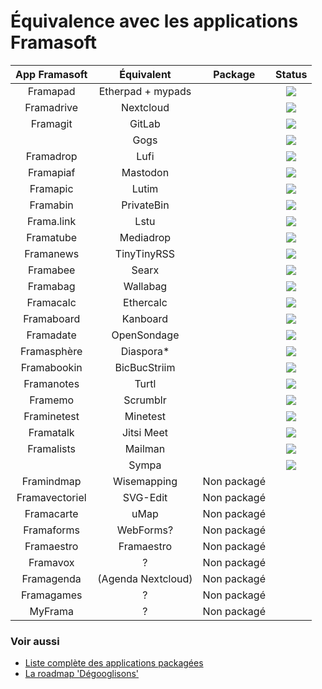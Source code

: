# Équivalence avec les applications Framasoft

| App Framasoft  | Équivalent          | Package                                                                                                | Status |
| :---:          | :---:               | :---:                                                                                                  | :---:  |
| Framapad       | Etherpad + mypads   | [<span class="glyphicon glyphicon-gift"></span>](https://github.com/YunoHost-Apps/etherpad_mypads_ynh) | ![](https://dash.yunohost.org/integration/etherpad_mypads.svg) |
| Framadrive     | Nextcloud           | [<span class="glyphicon glyphicon-gift"></span>](https://github.com/YunoHost-apps/nextcloud_ynh)       | ![](https://dash.yunohost.org/integration/nextcloud.svg) |
| Framagit       | GitLab              | [<span class="glyphicon glyphicon-gift"></span>](https://github.com/YunoHost-Apps/gitlab_ynh)          | ![](https://dash.yunohost.org/integration/gitlab.svg) |
|                | Gogs                | [<span class="glyphicon glyphicon-gift"></span>](https://github.com/YunoHost-Apps/gogs_ynh)            | ![](https://dash.yunohost.org/integration/gogs.svg) |
| Framadrop      | Lufi                | [<span class="glyphicon glyphicon-gift"></span>](https://github.com/YunoHost-Apps/lufi_ynh)            | ![](https://dash.yunohost.org/integration/lufi.svg) |
| Framapiaf      | Mastodon            | [<span class="glyphicon glyphicon-gift"></span>](https://github.com/YunoHost-Apps/mastodon_ynh)        | ![](https://dash.yunohost.org/integration/mastodon.svg) |
| Framapic       | Lutim               | [<span class="glyphicon glyphicon-gift"></span>](https://github.com/YunoHost-Apps/lutim_ynh)           | ![](https://dash.yunohost.org/integration/lutim.svg) |
| Framabin       | PrivateBin          | [<span class="glyphicon glyphicon-gift"></span>](https://github.com/YunoHost-apps/zerobin_ynh)         | ![](https://dash.yunohost.org/integration/zerobin.svg) |
| Frama.link     | Lstu                | [<span class="glyphicon glyphicon-gift"></span>](https://github.com/YunoHost-Apps/lstu_ynh)            | ![](https://dash.yunohost.org/integration/lstu.svg) |
| Framatube      | Mediadrop           | [<span class="glyphicon glyphicon-gift"></span>](https://github.com/YunoHost-Apps/mediadrop_ynh)       | ![](https://dash.yunohost.org/integration/mediadrop.svg) |
| Framanews      | TinyTinyRSS         | [<span class="glyphicon glyphicon-gift"></span>](https://github.com/YunoHost-apps/ttrss_ynh)           | ![](https://dash.yunohost.org/integration/ttrss.svg) |
| Framabee       | Searx               | [<span class="glyphicon glyphicon-gift"></span>](https://github.com/YunoHost-Apps/searx_ynh)           | ![](https://dash.yunohost.org/integration/searx.svg) |
| Framabag       | Wallabag            | [<span class="glyphicon glyphicon-gift"></span>](https://github.com/YunoHost-Apps/wallabag_ynh)        | ![](https://dash.yunohost.org/integration/wallabag.svg) |
| Framacalc      | Ethercalc           | [<span class="glyphicon glyphicon-gift"></span>](https://github.com/YunoHost-Apps/ethercalc_ynh)       | ![](https://dash.yunohost.org/integration/ethercalc.svg) |
| Framaboard     | Kanboard            | [<span class="glyphicon glyphicon-gift"></span>](https://github.com/YunoHost-Apps/kanboard_ynh)        | ![](https://dash.yunohost.org/integration/kanboard.svg) |
| Framadate      | OpenSondage         | [<span class="glyphicon glyphicon-gift"></span>](https://github.com/YunoHost-Apps/opensondage_ynh)     | ![](https://dash.yunohost.org/integration/opensondage.svg) |
| Framasphère    | Diaspora*           | [<span class="glyphicon glyphicon-gift"></span>](https://github.com/aymhce/diaspora_ynh)               | ![](https://dash.yunohost.org/integration/diaspora.svg) |
| Framabookin    | BicBucStriim        | [<span class="glyphicon glyphicon-gift"></span>](https://github.com/YunoHost-Apps/BicBucStriim_ynh)    | ![](https://dash.yunohost.org/integration/BicBucStriim.svg) |
| Framanotes     | Turtl               | [<span class="glyphicon glyphicon-gift"></span>](https://github.com/YunoHost-Apps/Turtl_ynh)           | ![](https://dash.yunohost.org/integration/Turtl.svg) |
| Framemo        | Scrumblr            | [<span class="glyphicon glyphicon-gift"></span>](https://github.com/YunoHost-Apps/scrumblr_ynh)        | ![](https://dash.yunohost.org/integration/scumblr.svg) |
| Framinetest    | Minetest            | [<span class="glyphicon glyphicon-gift"></span>](https://github.com/YunoHost-Apps/minetest_ynh)        | ![](https://dash.yunohost.org/integration/minetest.svg) |
| Framatalk      | Jitsi Meet          | [<span class="glyphicon glyphicon-gift"></span>](https://github.com/YunoHost-Apps/jitsi_ynh)           | ![](https://dash.yunohost.org/integration/jitsi.svg) |
| Framalists     | Mailman             | [<span class="glyphicon glyphicon-gift"></span>](https://github.com/YunoHost-Apps/mailman_ynh)         | ![](https://dash.yunohost.org/integration/mailman.svg) |
|                | Sympa               | [<span class="glyphicon glyphicon-gift"></span>](https://github.com/alexAubin/sympa_ynh)               | ![](https://dash.yunohost.org/integration/sympa.svg) |
| Framindmap     | Wisemapping         | Non packagé                                          | |
| Framavectoriel | SVG-Edit            | Non packagé                                          | |
| Framacarte     | uMap                | Non packagé                                          | |
| Framaforms     | WebForms?           | Non packagé                                          | |
| Framaestro     | Framaestro          | Non packagé                                          | |
| Framavox       | ?                   | Non packagé                                          | |
| Framagenda     | (Agenda Nextcloud)  | Non packagé                                          | |
| Framagames     | ?                   | Non packagé                                          | |
| MyFrama        | ?                   | Non packagé                                          | |

### Voir aussi

- [Liste complète des applications packagées](/apps)
- [La roadmap 'Dégooglisons'](https://dev.yunohost.org/versions/12)

